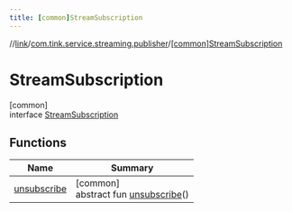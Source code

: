 ```yaml
---
title: [common]StreamSubscription
---
```

//[link](../../../index.html)/[com.tink.service.streaming.publisher](../index.html)/[[common]StreamSubscription](index.html)



# StreamSubscription



[common]\
interface [StreamSubscription](index.html)



## Functions


| Name | Summary |
|---|---|
| [unsubscribe](unsubscribe.html) | [common]<br>abstract fun [unsubscribe](unsubscribe.html)() |

